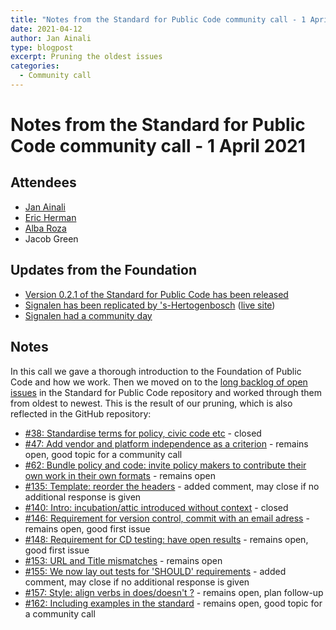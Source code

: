 ```yaml
---
title: "Notes from the Standard for Public Code community call - 1 April 2021"
date: 2021-04-12
author: Jan Ainali
type: blogpost
excerpt: Pruning the oldest issues
categories:
  - Community call
---
```


# Notes from the Standard for Public Code community call - 1 April 2021

## Attendees

* [Jan Ainali](https://publiccode.net/who-we-are/team/jan-ainali.html)
* [Eric Herman](https://publiccode.net/who-we-are/team/eric-herman.html)
* [Alba Roza](https://publiccode.net/who-we-are/team/alba-roza.html)
* Jacob Green

## Updates from the Foundation

- [Version 0.2.1 of the Standard for Public Code has been released](https://github.com/publiccodenet/standard/releases/tag/0.2.1)
- [Signalen has been replicated by 's-Hertogenbosch](https://commonground.nl/news/view/418b95d8-b3e3-4bd0-9ece-48984a472b93/gemeente-s-hertogenbosch-live-met-signalen) ([live site](https://meldingen.s-hertogenbosch.nl/incident/beschrijf))
- [Signalen had a community day](https://signalen.org/en/news/2021-03-29-notes-community-meetup/)

## Notes

In this call we gave a thorough introduction to the Foundation of Public Code and how we work. Then we moved on to the [long backlog of open issues](https://github.com/publiccodenet/standard/issues?q=is%3Aissue+is%3Aopen+sort%3Acreated-asc) in the Standard for Public Code repository and worked through them from oldest to newest. This is the result of our pruning, which is also reflected in the GitHub repository:

- [#38: Standardise terms for policy, civic code etc](https://github.com/publiccodenet/standard/issues/38) - closed
- [#47: Add vendor and platform independence as a criterion](https://github.com/publiccodenet/standard/issues/47) - remains open, good topic for a community call
- [#62: Bundle policy and code: invite policy makers to contribute their own work in their own formats](https://github.com/publiccodenet/standard/issues/62) - remains open
- [#135: Template: reorder the headers](https://github.com/publiccodenet/standard/issues/135) - added comment, may close if no additional response is given
- [#140: Intro: incubation/attic introduced without context](https://github.com/publiccodenet/standard/issues/140) - closed
- [#146: Requirement for version control, commit with an email adress](https://github.com/publiccodenet/standard/issues/146) - remains open, good first issue
- [#148: Requirement for CD testing: have open results](https://github.com/publiccodenet/standard/issues/148) - remains open, good first issue
- [#153: URL and Title mismatches](https://github.com/publiccodenet/standard/issues/153) - remains open
- [#155: We now lay out tests for 'SHOULD' requirements](https://github.com/publiccodenet/standard/issues/155) - added comment, may close if no additional response is given
- [#157: Style: align verbs in does/doesn't ?](https://github.com/publiccodenet/standard/issues/157) - remains open, plan follow-up
- [#162: Including examples in the standard](https://github.com/publiccodenet/standard/issues/162) - remains open, good topic for a community call

